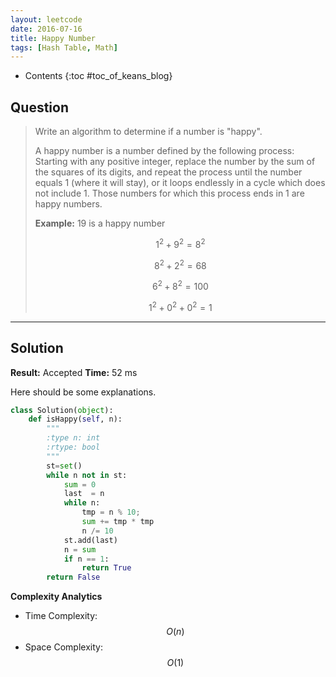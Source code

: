 ```yaml
---
layout: leetcode
date: 2016-07-16
title: Happy Number
tags: [Hash Table, Math]
---
```


* Contents
{:toc #toc_of_keans_blog}

## Question

> Write an algorithm to determine if a number is "happy".
>
>A happy number is a number defined by the following process: Starting with any positive integer, replace the number by the sum of the squares of its digits, and repeat the process until the number equals 1 (where it will stay), or it loops endlessly in a cycle which does not include 1. Those numbers for which this process ends in 1 are happy numbers.
>
>
>**Example:** 19 is a happy number
>
>$$1^2 + 9^2 = 8^2$$
>
>$$8^2 + 2^2 = 68$$
>
>$$6^2 + 8^2 = 100$$
>
>$$1^2 + 0^2 + 0^2 = 1$$
>


***

## Solution

**Result:** Accepted **Time:** 52 ms

Here should be some explanations.

```python
class Solution(object):
    def isHappy(self, n):
        """
        :type n: int
        :rtype: bool
        """
        st=set()
        while n not in st:
            sum = 0
            last  = n
            while n:
                tmp = n % 10;
                sum += tmp * tmp
                n /= 10
            st.add(last)
            n = sum
            if n == 1:
                return True
        return False

```

**Complexity Analytics**

- Time Complexity: $$O(n)$$
- Space Complexity: $$O(1)$$

